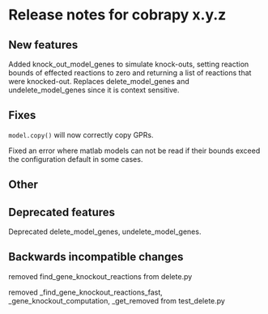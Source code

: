 # Release notes for cobrapy x.y.z

## New features

Added knock_out_model_genes to simulate knock-outs, setting
reaction bounds of effected reactions to zero and returning a list
of reactions that were knocked-out. Replaces delete_model_genes and undelete_model_genes
since it is context sensitive.

## Fixes

`model.copy()` will now correctly copy GPRs.

Fixed an error where matlab models can not be read if their bounds exceed the configuration
default in some cases.

## Other

## Deprecated features

Deprecated delete_model_genes, undelete_model_genes.

## Backwards incompatible changes

removed find_gene_knockout_reactions from delete.py

removed _find_gene_knockout_reactions_fast, 
_gene_knockout_computation, _get_removed 
from test_delete.py
